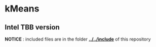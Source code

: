 # kMeans
## Intel TBB version

**NOTICE** : included files are in the folder **[../../include](include)** of this repository
